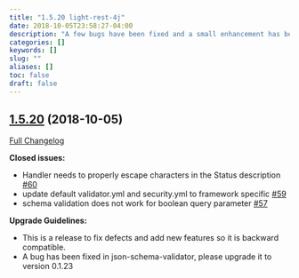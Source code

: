 ```yaml
---
title: "1.5.20 light-rest-4j"
date: 2018-10-05T23:58:27-04:00
description: "A few bugs have been fixed and a small enhancement has been added"
categories: []
keywords: []
slug: ""
aliases: []
toc: false
draft: false
---
```


## [1.5.20](https://github.com/networknt/light-rest-4j/tree/1.5.20) (2018-10-05)
[Full Changelog](https://github.com/networknt/light-rest-4j/compare/1.5.19...1.5.20)

**Closed issues:**

- Handler needs to properly escape characters in the Status description [\#60](https://github.com/networknt/light-rest-4j/issues/60)
- update default validator.yml and security.yml to framework specific [\#59](https://github.com/networknt/light-rest-4j/issues/59)
- schema validation does not work for boolean query parameter [\#57](https://github.com/networknt/light-rest-4j/issues/57)

**Upgrade Guidelines:**

- This is a release to fix defects and add new features so it is backward compatible. 
- A bug has been fixed in json-schema-validator, please upgrade it to version 0.1.23
